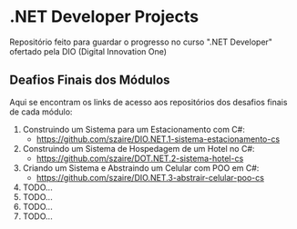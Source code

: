 # .NET Developer Projects
Repositório feito para guardar o progresso no curso ".NET Developer" ofertado pela DIO (Digital Innovation One)

## Deafios Finais dos Módulos
Aqui se encontram os links de acesso aos repositórios dos desafios finais de cada módulo:

1. Construindo um Sistema para um Estacionamento com C#: 
    * https://github.com/szaire/DIO.NET.1-sistema-estacionamento-cs
2. Construindo um Sistema de Hospedagem de um Hotel no C#:
    * https://github.com/szaire/DOT.NET.2-sistema-hotel-cs
3. Criando um Sistema e Abstraindo um Celular com POO em C#:
    * https://github.com/szaire/DIO.NET.3-abstrair-celular-poo-cs
4. TODO...
5. TODO...
6. TODO...
7. TODO...
